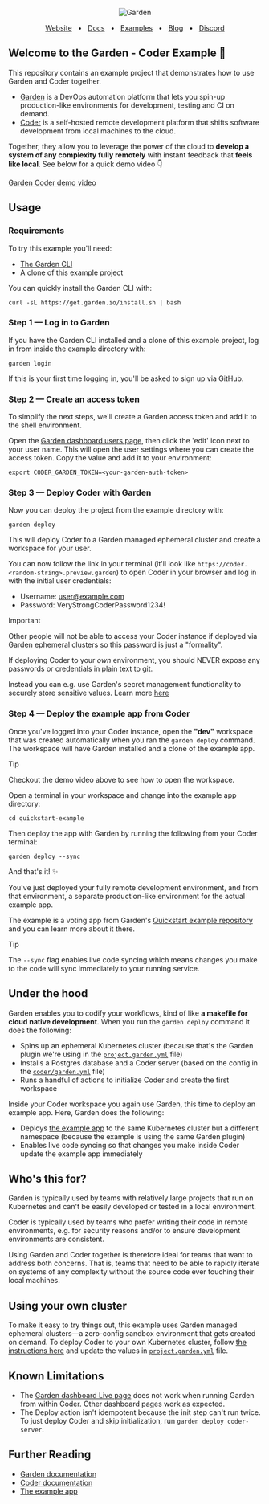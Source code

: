 <p align="center">
  <picture>
    <source media="(prefers-color-scheme: dark)" srcset="https://github-production-user-asset-6210df.s3.amazonaws.com/658727/272340510-34957be5-7318-4473-8141-2751ca571c4f.png">
    <source media="(prefers-color-scheme: light)" srcset="https://github-production-user-asset-6210df.s3.amazonaws.com/658727/272340472-ad8d7a46-ef85-47ea-9129-d815206ed2f6.png">
    <img alt="Garden" src="https://github-production-user-asset-6210df.s3.amazonaws.com/658727/272340472-ad8d7a46-ef85-47ea-9129-d815206ed2f6.png">
  </picture>
</p>
<div align="center">
  <a href="https://garden.io/?utm_source=github-garden-coder">Website</a>
  <span>&nbsp;&nbsp;•&nbsp;&nbsp;</span>
  <a href="https://docs.garden.io/?utm_source=github-garden-coder">Docs</a>
  <span>&nbsp;&nbsp;•&nbsp;&nbsp;</span>
  <a href="https://github.com/garden-io/garden/tree/0.13.21/examples">Examples</a>
  <span>&nbsp;&nbsp;•&nbsp;&nbsp;</span>
  <a href="https://garden.io/blog/?utm_source=github-garden-coder">Blog</a>
  <span>&nbsp;&nbsp;•&nbsp;&nbsp;</span>
  <a href="https://go.garden.io/discord">Discord</a>
</div>

## Welcome to the Garden - Coder Example 👋

This repository contains an example project that demonstrates how to use Garden and Coder together.

- [Garden](https://docs.garden.io) is a DevOps automation platform that lets you spin-up production-like environments for development, testing and CI on demand.
- [Coder](https://coder.com/docs/v2/latest) is a self-hosted remote development platform that shifts software development from local machines to the cloud.

Together, they allow you to leverage the power of the cloud to **develop a system of any complexity fully remotely** with instant feedback that **feels like local**. See below for a quick demo video 👇

[Garden Coder demo video](https://github.com/garden-io/garden-coder-example/assets/5373776/20fc95fe-d358-4bbb-b3f0-c30ab55c5ef1)

## Usage

### Requirements

To try this example you'll need:

- [The Garden CLI](https://docs.garden.io/getting-started/quickstart#step-1-install-garden)
- A clone of this example project

You can quickly install the Garden CLI with:

```
curl -sL https://get.garden.io/install.sh | bash
```

### Step 1 — Log in to Garden

If you have the Garden CLI installed and a clone of this example project, log in from inside the example directory with:

```console
garden login
```

If this is your first time logging in, you'll be asked to sign up via GitHub.

### Step 2 — Create an access token

To simplify the next steps, we'll create a Garden access token and add it to the shell environment.

Open the [Garden dashboard users page](https://app.garden.io/users), then click the 'edit' icon next to your user name. This will open the user settings where you can create the access token. Copy the value and add it to your environment:

```console
export CODER_GARDEN_TOKEN=<your-garden-auth-token>
```

### Step 3 — Deploy Coder with Garden

Now you can deploy the project from the example directory with:

```console
garden deploy
```

This will deploy Coder to a Garden managed ephemeral cluster and create a workspace for your user.

You can now follow the link in your terminal (it'll look like `https://coder.<random-string>.preview.garden`) to open Coder in your browser and log in with the initial user credentials:

- Username: user@example.com
- Password: VeryStrongCoderPassword1234!

> [!IMPORTANT]
> Other people will not be able to access your Coder instance if deployed via Garden ephemeral clusters so this password is just a "formality".
>
> If deploying Coder to your _own_ environment, you should NEVER expose any passwords or credentials in plain text to git.
>
> Instead you can e.g. use Garden's secret management functionality to securely store sensitive values. Learn more [here](https://garden.io/plans)

### Step 4 — Deploy the example app from Coder

Once you've logged into your Coder instance, open the **"dev"** workspace that was created automatically when you ran the `garden deploy` command. The workspace will have Garden installed and a clone of the example app.

> [!TIP]
> Checkout the demo video above to see how to open the workspace.

Open a terminal in your workspace and change into the example app directory:

```console
cd quickstart-example
```

Then deploy the app with Garden by running the following from your Coder terminal:

```console
garden deploy --sync
```

And that's it! ✨

You've just deployed your fully remote development environment, and from that environment, a separate production-like environment for the actual example app.

The example is a voting app from Garden's [Quickstart example repository](https://github.com/garden-io/quickstart-example) and you can learn more about it there.

> [!TIP]
> The `--sync` flag enables live code syncing which means changes you make to the code will sync immediately to your running service.

## Under the hood

Garden enables you to codify your workflows, kind of like **a makefile for cloud native development**. When you run the `garden deploy` command it does the following:

- Spins up an ephemeral Kubernetes cluster (because that's the Garden plugin we're using in the [`project.garden.yml`](https://github.com/garden-io/garden-coder-example/blob/main/project.garden.yml) file)
- Installs a Postgres database and a Coder server (based on the config in the [`coder/garden.yml`](https://github.com/garden-io/garden-coder-example/blob/main/coder/garden.yml) file)
- Runs a handful of actions to initialize Coder and create the first workspace

Inside your Coder workspace you again use Garden, this time to deploy an example app. Here, Garden does the following:

- Deploys [the example app](https://github.com/garden-io/quickstart-example) to the same Kubernetes cluster but a different namespace (because the example is using the same Garden plugin)
- Enables live code syncing so that changes you make inside Coder update the example app immediately

## Who's this for?

Garden is typically used by teams with relatively large projects that run on Kubernetes and can't be easily developed or tested in a local environment.

Coder is typically used by teams who prefer writing their code in remote environments, e.g. for security reasons and/or to ensure development environments are consistent.

Using Garden and Coder together is therefore ideal for teams that want to address both concerns. That is, teams that need to be able to rapidly iterate on systems of any complexity without the source code ever touching their local machines.

## Using your own cluster

To make it easy to try things out, this example uses Garden managed ephemeral clusters—a zero-config sandbox environment that gets created on demand. To deploy Coder to your own Kubernetes cluster, follow [the instructions here](https://docs.garden.io/kubernetes-plugins/remote-k8s) and update the values in [`project.garden.yml`](https://github.com/garden-io/garden-coder-example/blob/main/project.garden.yml) file.

## Known Limitations

- The [Garden dashboard Live page](https://docs.garden.io/using-garden/dashboard#live-page) does not work when running Garden from within Coder. Other dashboard pages work as expected.
- The Deploy action isn't idempotent because the init step can't run twice. To just deploy Coder and skip initialization, run `garden deploy coder-server`.

## Further Reading

- [Garden documentation](https://docs.garden.io)
- [Coder documentation](https://coder.com/docs)
- [The example app](https://github.com/garden-io/quickstart-example)

